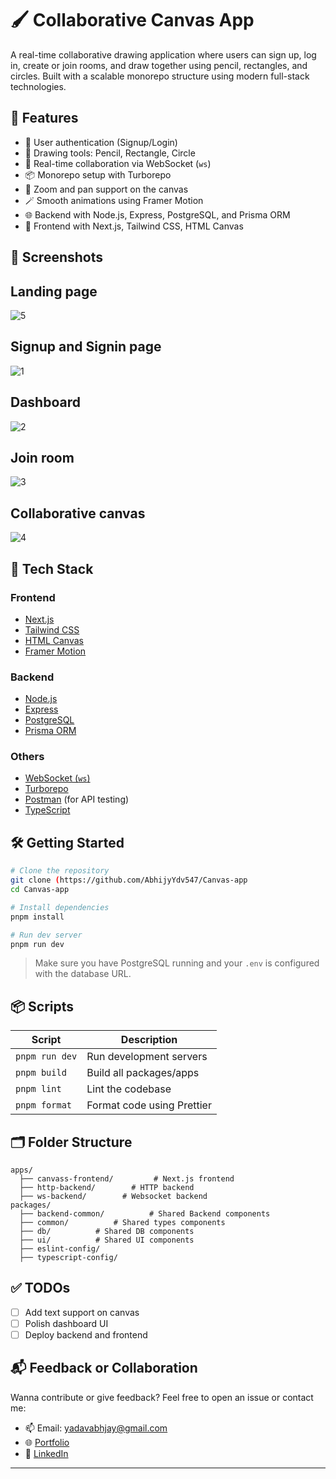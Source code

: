 
# 🖌️ Collaborative Canvas App

A real-time collaborative drawing application where users can sign up, log in, create or join rooms, and draw together using pencil, rectangles, and circles. Built with a scalable monorepo structure using modern full-stack technologies.

## 🚀 Features

- 🔐 User authentication (Signup/Login)
- 🎨 Drawing tools: Pencil, Rectangle, Circle
- 🔁 Real-time collaboration via WebSocket (`ws`)
- 📦 Monorepo setup with Turborepo
- 🧭 Zoom and pan support on the canvas
- 🪄 Smooth animations using Framer Motion
- 🌐 Backend with Node.js, Express, PostgreSQL, and Prisma ORM
- 🎨 Frontend with Next.js, Tailwind CSS, HTML Canvas

## 📸 Screenshots
## Landing page
![5](https://github.com/user-attachments/assets/d329d9c1-d342-41c6-a343-3a6cd9d0b18e)
## Signup and Signin page
![1](https://github.com/user-attachments/assets/3fb0f26f-3738-41a9-8359-e9797429946a)
## Dashboard
![2](https://github.com/user-attachments/assets/fbfd66fc-1d99-4ed0-905d-0f7364309867)
## Join room 
![3](https://github.com/user-attachments/assets/9f61e44a-9c84-4c94-9fed-521804a44f8c)
## Collaborative canvas
![4](https://github.com/user-attachments/assets/281b8ea2-bbbb-4090-a50d-ca26d07ab0ff)


## 🧰 Tech Stack

### Frontend

- [Next.js](https://nextjs.org/)
- [Tailwind CSS](https://tailwindcss.com/)
- [HTML Canvas](https://developer.mozilla.org/en-US/docs/Web/API/Canvas_API)
- [Framer Motion](https://www.framer.com/motion/)

### Backend

- [Node.js](https://nodejs.org/)
- [Express](https://expressjs.com/)
- [PostgreSQL](https://www.postgresql.org/)
- [Prisma ORM](https://www.prisma.io/)

### Others

- [WebSocket (`ws`)](https://github.com/websockets/ws)
- [Turborepo](https://turbo.build/repo)
- [Postman](https://www.postman.com/) (for API testing)
- [TypeScript](https://www.typescriptlang.org/)

## 🛠️ Getting Started

```bash
# Clone the repository
git clone (https://github.com/AbhijyYdv547/Canvas-app
cd Canvas-app

# Install dependencies
pnpm install

# Run dev server
pnpm run dev
```

> Make sure you have PostgreSQL running and your `.env` is configured with the database URL.

## 📦 Scripts

| Script             | Description               |
|--------------------|---------------------------|
| `pnpm run dev`     | Run development servers   |
| `pnpm build`       | Build all packages/apps   |
| `pnpm lint`        | Lint the codebase         |
| `pnpm format`      | Format code using Prettier|

## 🗂️ Folder Structure

```
apps/
  ├── canvass-frontend/         # Next.js frontend
  ├── http-backend/        # HTTP backend
  ├── ws-backend/        # Websocket backend
packages/
  ├── backend-common/          # Shared Backend components
  ├── common/          # Shared types components
  ├── db/          # Shared DB components
  ├── ui/          # Shared UI components
  ├── eslint-config/
  ├── typescript-config/
```

## ✅ TODOs

- [ ] Add text support on canvas
- [ ] Polish dashboard UI
- [ ] Deploy backend and frontend

## 📬 Feedback or Collaboration

Wanna contribute or give feedback? Feel free to open an issue or contact me:

- 📫 Email: yadavabhjay@gmail.com
- 🌐 [Portfolio](#)
- 💼 [LinkedIn](https://linkedin.com/in/abj-ydv)

---

